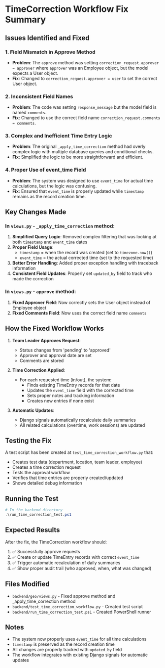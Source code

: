 # TimeCorrection Workflow Fix Summary

## Issues Identified and Fixed

### 1. **Field Mismatch in Approve Method**
- **Problem**: The `approve` method was setting `correction_request.approver = approver` where `approver` was an Employee object, but the model expects a User object.
- **Fix**: Changed to `correction_request.approver = user` to set the correct User object.

### 2. **Inconsistent Field Names**
- **Problem**: The code was setting `response_message` but the model field is named `comments`.
- **Fix**: Changed to use the correct field name `correction_request.comments = comments`.

### 3. **Complex and Inefficient Time Entry Logic**
- **Problem**: The original `_apply_time_correction` method had overly complex logic with multiple database queries and conditional checks.
- **Fix**: Simplified the logic to be more straightforward and efficient.

### 4. **Proper Use of event_time Field**
- **Problem**: The system was designed to use `event_time` for actual time calculations, but the logic was confusing.
- **Fix**: Ensured that `event_time` is properly updated while `timestamp` remains as the record creation time.

## Key Changes Made

### In `views.py` - `_apply_time_correction` method:

1. **Simplified Query Logic**: Removed complex filtering that was looking at both `timestamp` and `event_time` dates
2. **Proper Field Usage**: 
   - `timestamp` = when the record was created (set to `timezone.now()`)
   - `event_time` = the actual corrected time (set to the requested time)
3. **Better Error Handling**: Added proper exception handling with traceback information
4. **Consistent Field Updates**: Properly set `updated_by` field to track who made the correction

### In `views.py` - `approve` method:

1. **Fixed Approver Field**: Now correctly sets the User object instead of Employee object
2. **Fixed Comments Field**: Now uses the correct field name `comments`

## How the Fixed Workflow Works

1. **Team Leader Approves Request**: 
   - Status changes from 'pending' to 'approved'
   - Approver and approval date are set
   - Comments are stored

2. **Time Correction Applied**:
   - For each requested time (in/out), the system:
     - Finds existing TimeEntry records for that date
     - Updates the `event_time` field with the corrected time
     - Sets proper notes and tracking information
     - Creates new entries if none exist

3. **Automatic Updates**:
   - Django signals automatically recalculate daily summaries
   - All related calculations (overtime, work sessions) are updated

## Testing the Fix

A test script has been created at `test_time_correction_workflow.py` that:
- Creates test data (department, location, team leader, employee)
- Creates a time correction request
- Tests the approval workflow
- Verifies that time entries are properly created/updated
- Shows detailed debug information

## Running the Test

```powershell
# In the backend directory
.\run_time_correction_test.ps1
```

## Expected Results

After the fix, the TimeCorrection workflow should:
1. ✅ Successfully approve requests
2. ✅ Create or update TimeEntry records with correct `event_time`
3. ✅ Trigger automatic recalculation of daily summaries
4. ✅ Show proper audit trail (who approved, when, what was changed)

## Files Modified

- `backend/geo/views.py` - Fixed approve method and _apply_time_correction method
- `backend/test_time_correction_workflow.py` - Created test script
- `backend/run_time_correction_test.ps1` - Created PowerShell runner

## Notes

- The system now properly uses `event_time` for all time calculations
- `timestamp` is preserved as the record creation time
- All changes are properly tracked with `updated_by` field
- The workflow integrates with existing Django signals for automatic updates
